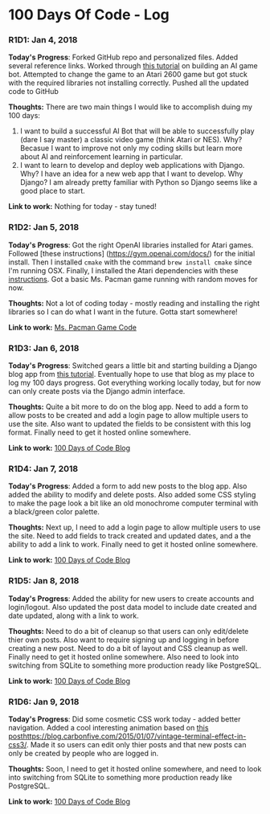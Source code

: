 # 100 Days Of Code - Log

### R1D1: Jan 4, 2018

**Today's Progress**: Forked GitHub repo and personalized files. Added several reference links. Worked through [this tutorial](https://medium.freecodecamp.org/how-to-build-an-ai-game-bot-using-openai-gym-and-universe-f2eb9bfbb40a) on building an AI game bot. Attempted to change the game to an Atari 2600 game but got stuck with the required libraries not installing correctly. Pushed all the updated code to GitHub

**Thoughts:** There are two main things I would like to accomplish duing my 100 days:
1. I want to build a successful AI Bot that will be able to successfully play (dare I say master) a classic video game (think Atari or NES). Why? Becasue I want to improve not only my coding skills but learn more about AI and reinforcement learning in particular.
2. I want to learn to develop and deploy web applications with Django. Why? I have an idea for a new web app that I want to develop. Why Django? I am already pretty familiar with Python so Django seems like a good place to start.

**Link to work:** Nothing for today - stay tuned!

### R1D2: Jan 5, 2018

**Today's Progress**: Got the right OpenAI libraries installed for Atari games. Followed [these instructions] (https://gym.openai.com/docs/) for the initial install. Then I installed `cmake` with the command `brew install cmake` since I'm running OSX. Finally, I installed the Atari dependencies with these [instructions](https://github.com/openai/gym#atari). Got a basic Ms. Pacman game running with random moves for now.

**Thoughts:** Not a lot of coding today - mostly reading and installing the right libraries so I can do what I want in the future. Gotta start somewhere!

**Link to work:** [Ms. Pacman Game Code](https://github.com/NateParsons/100-days-of-code/blob/master/ai-game-bot/simple-ms-pacman.py)

### R1D3: Jan 6, 2018

**Today's Progress**: Switched gears a little bit and starting building a Django blog app from [this tutorial](https://djangoforbeginners.com/blog/). Eventually hope to use that blog as my place to log my 100 days progress. Got everything working locally today, but for now can only create posts via the Django admin interface.

**Thoughts:** Quite a bit more to do on the blog app. Need to add a form to allow posts to be created and add a login page to allow multiple users to use the site. Also want to updated the fields to be consistent with this log format. Finally need to get it hosted online somewhere.

**Link to work:** [100 Days of Code Blog](https://github.com/NateParsons/100-days-of-code/tree/master/code100blog)

### R1D4: Jan 7, 2018

**Today's Progress**: Added a form to add new posts to the blog app. Also added the ability to modify and delete posts. Also added some CSS styling to make the page look a bit like an old monochrome computer terminal with a black/green color palette.

**Thoughts:** Next up, I need to add a login page to allow multiple users to use the site. Need to add fields to track created and updated dates, and a the ability to add a link to work. Finally need to get it hosted online somewhere.

**Link to work:** [100 Days of Code Blog](https://github.com/NateParsons/100-days-of-code/tree/master/code100blog)

### R1D5: Jan 8, 2018

**Today's Progress**: Added the ability for new users to create accounts and login/logout. Also updated the post data model to include date created and date updated, along with a link to work.

**Thoughts:** Need to do a bit of cleanup so that users can only edit/delete thier own posts. Also want to require signing up and logging in before creating a new post. Need to do a bit of layout and CSS cleanup as well. Finally need to get it hosted online somewhere. Also need to look into switching from SQLite to something more production ready like PostgreSQL.

**Link to work:** [100 Days of Code Blog](https://github.com/NateParsons/100-days-of-code/tree/master/code100blog)

### R1D6: Jan 9, 2018

**Today's Progress**: Did some cosmetic CSS work today - added better navigation. Added a cool interesting animation based on [this post]()https://blog.carbonfive.com/2015/01/07/vintage-terminal-effect-in-css3/. Made it so users can edit only thier posts and that new posts can only be created by people who are logged in.

**Thoughts:** Soon, I need to get it hosted online somewhere, and need to look into switching from SQLite to something more production ready like PostgreSQL.

**Link to work:** [100 Days of Code Blog](https://github.com/NateParsons/100-days-of-code/tree/master/code100blog)


